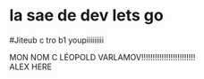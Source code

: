 # la sae de dev lets go
#Jiteub c tro b1 youpiiiiiiiii

MON NOM C LÉOPOLD VARLAMOV!!!!!!!!!!!!!!!!!!!!!!!!  
ALEX HERE